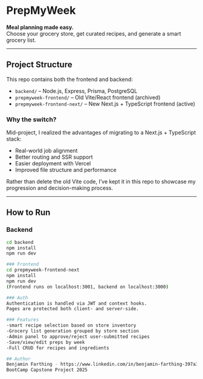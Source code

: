 # PrepMyWeek

**Meal planning made easy.**  
Choose your grocery store, get curated recipes, and generate a smart grocery list.

---

## Project Structure

This repo contains both the frontend and backend:

- `backend/` – Node.js, Express, Prisma, PostgreSQL
- `prepmyweek-frontend/` – Old Vite/React frontend (archived)
- `prepmyweek-frontend-next/` – New Next.js + TypeScript frontend (active)

### Why the switch?

Mid-project, I realized the advantages of migrating to a Next.js + TypeScript stack:

- Real-world job alignment
- Better routing and SSR support
- Easier deployment with Vercel
- Improved file structure and performance

Rather than delete the old Vite code, I’ve kept it in this repo to showcase my progression and decision-making process.

---

## How to Run

### Backend

```bash
cd backend
npm install
npm run dev

### Frontend
cd prepmyweek-frontend-next
npm install
npm run dev
(Frontend runs on localhost:3001, backend on localhost:3000)

### Auth
Authentication is handled via JWT and context hooks.
Pages are protected both client- and server-side.

### Features
-smart recipe selection based on store inventory
-Grocery list generation grouped by store section
-Admin panel to approve/reject user-submitted recipes
-Save/view/edit preps by week
-Full CRUD for recipes and ingredients

## Author
Benjamin Farthing - https://www.linkedin.com/in/benjamin-farthing-397a3064/
BootCamp Capstone Project 2025

```
